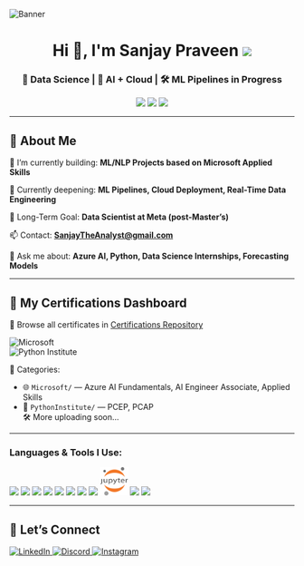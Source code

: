 ![Banner](https://i.pinimg.com/originals/90/70/32/9070324cdfc07c68d60eed0c39e77573.gif)

<h1 align="center">Hi 👋, I'm Sanjay Praveen <img src="https://user-images.githubusercontent.com/74038190/216122028-c05b52fb-983e-4ee8-8811-6f30cd9ea5d5.png" width="50" /></h1>
<h3 align="center">🚀 Data Science | 🧠 AI + Cloud | 🛠 ML Pipelines in Progress</h3>

<div align="center">
  <img src="https://user-images.githubusercontent.com/74038190/213866269-5d00981c-7c98-46d7-8a8e-16f462f15227.gif" width="200" />
  <img src="https://user-images.githubusercontent.com/74038190/213866269-5d00981c-7c98-46d7-8a8e-16f462f15227.gif" width="200" />
  <img src="https://user-images.githubusercontent.com/74038190/213866269-5d00981c-7c98-46d7-8a8e-16f462f15227.gif" width="200" />
</div>

---

## 🎯 About Me

🔭 I’m currently building: **ML/NLP Projects based on Microsoft Applied Skills**

🌱 Currently deepening: **ML Pipelines, Cloud Deployment, Real-Time Data Engineering**

🎯 Long-Term Goal: **Data Scientist at Meta (post-Master’s)**

📫 Contact: **SanjayTheAnalyst@gmail.com**

💬 Ask me about: **Azure AI, Python, Data Science Internships, Forecasting Models**

---

## 🏅 My Certifications Dashboard

📁 Browse all certificates in [Certifications Repository](https://github.com/CodesBySanjay/Certifications)

![Microsoft](https://img.shields.io/badge/Microsoft-3%20Certifications-blue)<br>
![Python Institute](https://img.shields.io/badge/Python%20Institute-2%20Certifications-yellow)

📂 Categories:
- 🌐 `Microsoft/` — Azure AI Fundamentals, AI Engineer Associate, Applied Skills
- 🐍 `PythonInstitute/` — PCEP, PCAP  
🛠 More uploading soon...

---

<h3 align="left">Languages & Tools I Use:</h3>
<p align="left">
  <img src="https://user-images.githubusercontent.com/74038190/212257454-16e3712e-945a-4ca2-b238-408ad0bf87e6.gif" width="50" />
  <img src="https://user-images.githubusercontent.com/74038190/212257472-08e52665-c503-4bd9-aa20-f5a4dae769b5.gif" width="50" />
  <img src="https://user-images.githubusercontent.com/74038190/212257468-1e9a91f1-b626-4baa-b15d-5c385dfa7ed2.gif" width="50" />
  <img src="https://user-images.githubusercontent.com/74038190/212257465-7ce8d493-cac5-494e-982a-5a9deb852c4b.gif" width="50" />
  <img src="https://user-images.githubusercontent.com/74038190/212281775-b468df30-4edc-4bf8-a4ee-f52e1aaddc86.gif" width="50" />
  <img src="https://user-images.githubusercontent.com/74038190/212281756-450d3ffa-9335-4b98-a965-db8a18fee927.gif" width="50" />
  <img src="https://upload.wikimedia.org/wikipedia/commons/0/05/Scikit_learn_logo_small.svg" width="50" />
  <img src="https://www.vectorlogo.zone/logos/tensorflow/tensorflow-icon.svg" width="50" />
  <img src="https://raw.githubusercontent.com/devicons/devicon/master/icons/jupyter/jupyter-original-wordmark.svg" width="50" />
  <img src="https://www.vectorlogo.zone/logos/microsoft_azure/microsoft_azure-icon.svg" width="50" />
  <img src="https://www.vectorlogo.zone/logos/git-scm/git-scm-icon.svg" width="50" />
</p>

---

## 🔗 Let’s Connect
<p align="left">
  <a href="https://linkedin.com/in/sanjaypraveen" target="_blank">
    <img src="https://user-images.githubusercontent.com/74038190/235294012-0a55e343-37ad-4b0f-924f-c8431d9d2483.gif" width="50" alt="LinkedIn"/>
  </a>
  <a href="https://discord.com/users/sanxjay" target="_blank">
    <img src="https://user-images.githubusercontent.com/74038190/235294015-47144047-25ab-417c-af1b-6746820a20ff.gif" width="50" alt="Discord"/>
  </a>
  <a href="https://instagram.com/its_sanxjay.xy" target="_blank">
  <img src="https://user-images.githubusercontent.com/74038190/235294013-a33e5c43-a01c-43f6-b44d-a406d8b4ab75.gif" width="50" alt="Instagram"/>
</a>
</p>

